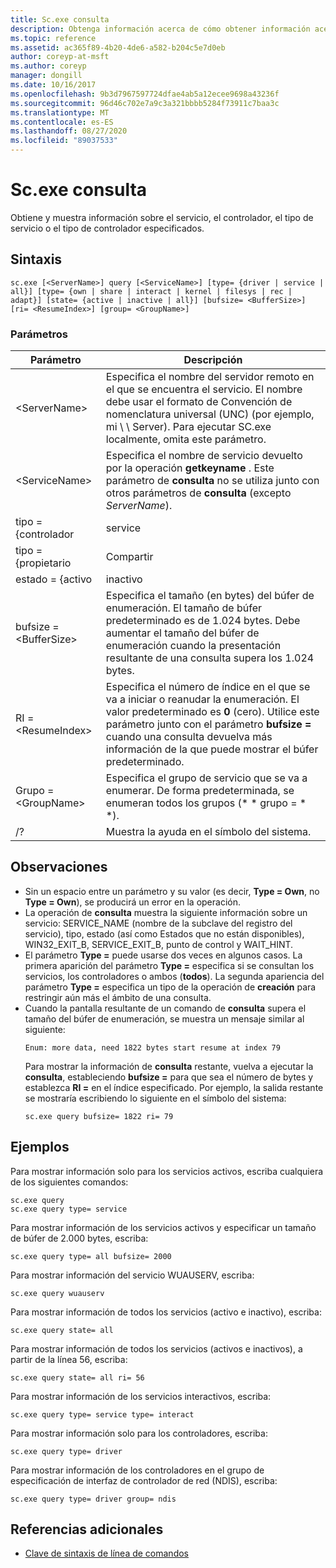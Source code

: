 ```yaml
---
title: Sc.exe consulta
description: Obtenga información acerca de cómo obtener información acerca de los servicios, los controladores, el tipo de servicios o el tipo de controladores mediante la utilidad sc.exe
ms.topic: reference
ms.assetid: ac365f89-4b20-4de6-a582-b204c5e7d0eb
author: coreyp-at-msft
ms.author: coreyp
manager: dongill
ms.date: 10/16/2017
ms.openlocfilehash: 9b3d7967597724dfae4ab5a12ecee9698a43236f
ms.sourcegitcommit: 96d46c702e7a9c3a321bbbb5284f73911c7baa3c
ms.translationtype: MT
ms.contentlocale: es-ES
ms.lasthandoff: 08/27/2020
ms.locfileid: "89037533"
---
```

# <a name="scexe-query"></a>Sc.exe consulta

Obtiene y muestra información sobre el servicio, el controlador, el tipo de servicio o el tipo de controlador especificados.

## <a name="syntax"></a>Sintaxis

```
sc.exe [<ServerName>] query [<ServiceName>] [type= {driver | service | all}] [type= {own | share | interact | kernel | filesys | rec | adapt}] [state= {active | inactive | all}] [bufsize= <BufferSize>] [ri= <ResumeIndex>] [group= <GroupName>]
```

### <a name="parameters"></a>Parámetros

|       Parámetro        |                                                                                                                          Descripción                                                                                                                          |
|------------------------|---------------------------------------------------------------------------------------------------------------------------------------------------------------------------------------------------------------------------------------------------------------|
|     \<ServerName>      |                       Especifica el nombre del servidor remoto en el que se encuentra el servicio. El nombre debe usar el formato de Convención de nomenclatura universal (UNC) (por ejemplo, mi \\ \\ Server). Para ejecutar SC.exe localmente, omita este parámetro.                        |
|     \<ServiceName>     |                                      Especifica el nombre de servicio devuelto por la operación **getkeyname** . Este parámetro de **consulta** no se utiliza junto con otros parámetros de **consulta** (excepto *ServerName*).                                      |
|     tipo = {controlador      |                                                                                                                            service                                                                                                                            |
|       tipo = {propietario       |                                                                                                                             Compartir                                                                                                                             |
|     estado = {activo     |                                                                                                                           inactivo                                                                                                                            |
| bufsize = \<BufferSize> |                     Especifica el tamaño (en bytes) del búfer de enumeración. El tamaño de búfer predeterminado es de 1.024 bytes. Debe aumentar el tamaño del búfer de enumeración cuando la presentación resultante de una consulta supera los 1.024 bytes.                      |
|   RI = \<ResumeIndex>   | Especifica el número de índice en el que se va a iniciar o reanudar la enumeración. El valor predeterminado es **0** (cero). Utilice este parámetro junto con el parámetro **bufsize =** cuando una consulta devuelva más información de la que puede mostrar el búfer predeterminado. |
|  Grupo = \<GroupName>   |                                                                             Especifica el grupo de servicio que se va a enumerar. De forma predeterminada, se enumeran todos los grupos (* * grupo = * *).                                                                              |
|           /?           |                                                                                                             Muestra la ayuda en el símbolo del sistema.                                                                                                              |

## <a name="remarks"></a>Observaciones

- Sin un espacio entre un parámetro y su valor (es decir, **Type = Own**, no **Type = Own**), se producirá un error en la operación.
- La operación de **consulta** muestra la siguiente información sobre un servicio: SERVICE_NAME (nombre de la subclave del registro del servicio), tipo, estado (así como Estados que no están disponibles), WIN32_EXIT_B, SERVICE_EXIT_B, punto de control y WAIT_HINT.
- El parámetro **Type =** puede usarse dos veces en algunos casos. La primera aparición del parámetro **Type =** especifica si se consultan los servicios, los controladores o ambos (**todos**). La segunda apariencia del parámetro **Type =** especifica un tipo de la operación de **creación** para restringir aún más el ámbito de una consulta.
- Cuando la pantalla resultante de un comando de **consulta** supera el tamaño del búfer de enumeración, se muestra un mensaje similar al siguiente:
  ```
  Enum: more data, need 1822 bytes start resume at index 79
  ```
  Para mostrar la información de **consulta** restante, vuelva a ejecutar la **consulta**, estableciendo **bufsize =** para que sea el número de bytes y establezca **RI =** en el índice especificado. Por ejemplo, la salida restante se mostraría escribiendo lo siguiente en el símbolo del sistema:
  ```
  sc.exe query bufsize= 1822 ri= 79
  ```

## <a name="examples"></a>Ejemplos

Para mostrar información solo para los servicios activos, escriba cualquiera de los siguientes comandos:
```
sc.exe query
sc.exe query type= service
```
Para mostrar información de los servicios activos y especificar un tamaño de búfer de 2.000 bytes, escriba:
```
sc.exe query type= all bufsize= 2000
```
Para mostrar información del servicio WUAUSERV, escriba:
```
sc.exe query wuauserv
```
Para mostrar información de todos los servicios (activo e inactivo), escriba:
```
sc.exe query state= all
```
Para mostrar información de todos los servicios (activos e inactivos), a partir de la línea 56, escriba:
```
sc.exe query state= all ri= 56
```
Para mostrar información de los servicios interactivos, escriba:
```
sc.exe query type= service type= interact
```
Para mostrar información solo para los controladores, escriba:
```
sc.exe query type= driver
```
Para mostrar información de los controladores en el grupo de especificación de interfaz de controlador de red (NDIS), escriba:
```
sc.exe query type= driver group= ndis
```

## <a name="additional-references"></a>Referencias adicionales

- [Clave de sintaxis de línea de comandos](command-line-syntax-key.md)
